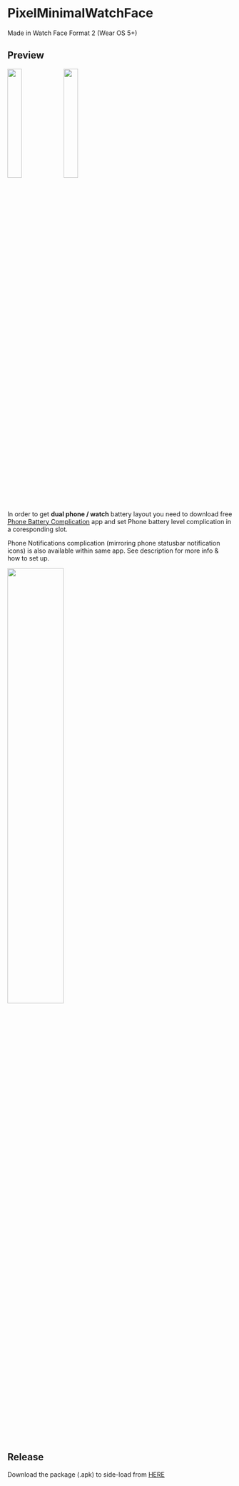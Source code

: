 # PixelMinimalWatchFace
Made in Watch Face Format 2 (Wear OS 5+)

## Preview

<img src="https://github.com/user-attachments/assets/75819eb3-1cab-44a4-812f-9ec3c313706a" width=25% height=25%><img src="https://github.com/user-attachments/assets/03b9dfa6-bbba-4707-a362-70e990bd0866" width=25% height=25%>

In order to get **dual phone / watch** battery layout you need to download free [Phone Battery Complication](https://play.google.com/store/apps/details?id=com.weartools.phonebattcomp&hl=en) app and set Phone battery level complication in a coresponding slot.

Phone Notifications complication (mirroring phone statusbar notification icons) is also available within same app. See description for more info & how to set up.

<img src="https://github.com/user-attachments/assets/211d6e37-0e18-4edc-8deb-a1bce40604bc" width=50% height=50%>

## Release

Download the package (.apk) to side-load from <a href="https://github.com/amoledwatchfaces/Pixel-Minimal-Watch-Face/releases">HERE</a>


